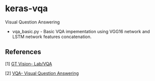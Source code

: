 # keras-vqa
Visual Question Answering 

 - vqa_basic.py - Basic VQA impementation using VGG16 network and LSTM network features concatenation.


## References
[1] [GT Vision- Lab/VQA](https://github.com/GT-Vision-Lab/VQA)

[2] [VQA- Visual Question Answering](https://www.cv-foundation.org/openaccess/content_iccv_2015/papers/Antol_VQA_Visual_Question_ICCV_2015_paper.pdf)
